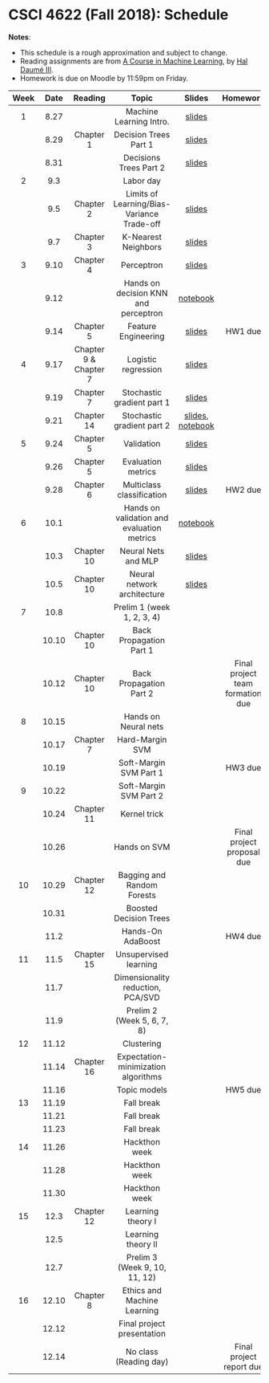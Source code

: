 # CSCI 4622 (Fall 2018): Schedule

**Notes**:

- This schedule is a rough approximation and subject to change.
- Reading assignments are from [A Course in Machine Learning](http://ciml.info/), by [Hal Daumé III](http://hal3.name/).
- Homework is due on Moodle by 11:59pm on Friday.


| Week   | Date         | Reading      |                   Topic               	   | Slides      | Homework   | 
|:------:|:------------:| :-----------:| :----------------------------------------:|:-----------:|:----------:|
| 1 | 8.27 |  | Machine Learning Intro.  | [slides](https://chenhaot.com/courses/csci4622/slides/lec1.pdf) | |
| | 8.29 | Chapter 1 | Decision Trees Part 1 |[slides](https://chenhaot.com/courses/csci4622/slides/lec2.pdf) | |
| | 8.31 | | Decisions Trees Part 2 | [slides](https://chenhaot.com/courses/csci4622/slides/lec3.pdf) | |
| 2 | 9.3 |  | Labor day | | |
| | 9.5 | Chapter 2 | Limits of Learning/Bias-Variance Trade-off | [slides](https://chenhaot.com/courses/csci4622/slides/lec4.pdf) | |
| | 9.7 |  Chapter 3 | K-Nearest Neighbors | [slides](https://chenhaot.com/courses/csci4622/slides/lec5.pdf) | |
| 3 | 9.10 | Chapter 4 | Perceptron  | [slides](https://chenhaot.com/courses/csci4622/slides/lec6.pdf) | |
| | 9.12 |  | Hands on decision KNN and perceptron | [notebook](https://github.com/BoulderDS/CSCI-4622-Machine-Learning-18fa/tree/master/notebooks) |  |
| | 9.14 | Chapter 5 | Feature Engineering |  [slides](https://chenhaot.com/courses/csci4622/slides/lec7.pdf) | HW1 due |
| 4 | 9.17 | Chapter 9 & Chapter 7 | Logistic regression| [slides](https://chenhaot.com/courses/csci4622/slides/lec8.pdf) | |
| | 9.19 | Chapter 7 | Stochastic gradient part 1 | [slides](https://chenhaot.com/courses/csci4622/slides/lec9.pdf) |
| | 9.21 | Chapter 14  | Stochastic gradient part 2  | [slides](https://chenhaot.com/courses/csci4622/slides/lec10.pdf), [notebook](https://github.com/BoulderDS/CSCI-4622-Machine-Learning-18fa/tree/master/notebooks) | |
| 5 | 9.24 | Chapter 5 | Validation  |[slides](https://chenhaot.com/courses/csci4622/slides/lec11.pdf) | |
| | 9.26 |Chapter 5 | Evaluation metrics  | [slides](https://chenhaot.com/courses/csci4622/slides/lec12.pdf) | |
| | 9.28 |Chapter 6 |Multiclass classification| [slides](https://chenhaot.com/courses/csci4622/slides/lec13.pdf) | HW2 due |
| 6 | 10.1 | |   Hands on validation and evaluation metrics | [notebook](https://github.com/BoulderDS/CSCI-4622-Machine-Learning-18fa/tree/master/notebooks)  | |
| | 10.3 | Chapter 10 | Neural Nets and MLP | [slides](https://chenhaot.com/courses/csci4622/slides/lec14.pdf) | |
| | 10.5 | Chapter 10 | Neural network architecture	 | [slides](https://chenhaot.com/courses/csci4622/slides/lec15.pdf) |  |
| 7 | 10.8 | | Prelim 1 (week 1, 2, 3, 4) | | |
| | 10.10 | Chapter 10 | Back Propagation Part 1 | | |
| | 10.12 | Chapter 10 | Back Propagation Part 2 | | Final project team formation due|
| 8 | 10.15 | | Hands on Neural nets	 | | |
| | 10.17 | Chapter 7  | Hard-Margin SVM | | |
| | 10.19 | | Soft-Margin SVM Part 1 | | HW3  due |
| 9 | 10.22 | | Soft-Margin SVM Part 2 | | |
| | 10.24 | Chapter 11 | Kernel trick | | |
| | 10.26 |  | Hands on SVM | | Final project proposal due |
| 10 | 10.29 | Chapter 12 | Bagging and Random Forests   | | |
| | 10.31 | | Boosted Decision Trees	| | |
| | 11.2 | | Hands-On AdaBoost | | HW4 due |
| 11 | 11.5 | Chapter 15| Unsupervised learning | | |
| | 11.7 |  |  Dimensionality reduction, PCA/SVD  | | |
| | 11.9 | | Prelim 2 (Week 5, 6, 7, 8)  | |  |
| 12 | 11.12 | |  Clustering | | |
| | 11.14 | Chapter 16 | Expectation-minimization algorithms | | |
| | 11.16 | | Topic models | | HW5 due |
| 13 | 11.19 | | Fall break | | |
| | 11.21 | | Fall break | | |
| | 11.23 | | Fall break | | |
| 14 | 11.26 | | Hackthon week  | | |
| | 11.28 | | Hackthon week | | |
| | 11.30 | | Hackthon week | | |
| 15 | 12.3 | Chapter 12 | Learning theory I | | |
| | 12.5 | | Learning theory II| | |
| | 12.7 | | Prelim 3 (Week 9, 10, 11, 12) | | |
| 16 | 12.10 | Chapter 8 | Ethics and Machine Learning | | |
| | 12.12 |  | Final project presentation | | |
| | 12.14 | | No class (Reading day) | | Final project report due|
